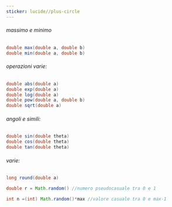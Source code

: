 ```yaml
---
sticker: lucide//plus-circle
---
```

###### massimo e minimo
```java
double max(double a, double b)
double min(double a, double b)
```
###### operazioni varie:
```java
double abs(double a)
double exp(double a)
double log(double a)
double pow(double a, double b)
double sqrt(double a)
```
###### angoli e simili:
```java
double sin(double theta)
double cos(double theta)
double tan(double theta)
```
###### varie:
```java
long round(double a)

double r = Math.random() //numero pseudocasuale tra 0 e 1
```

```java
int n =(int) Math.random()*max //valore casuale tra 0 e max-1
```


